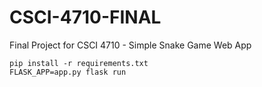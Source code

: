 # CSCI-4710-FINAL
Final Project for CSCI 4710 - Simple Snake Game Web App

```
pip install -r requirements.txt
FLASK_APP=app.py flask run
```
